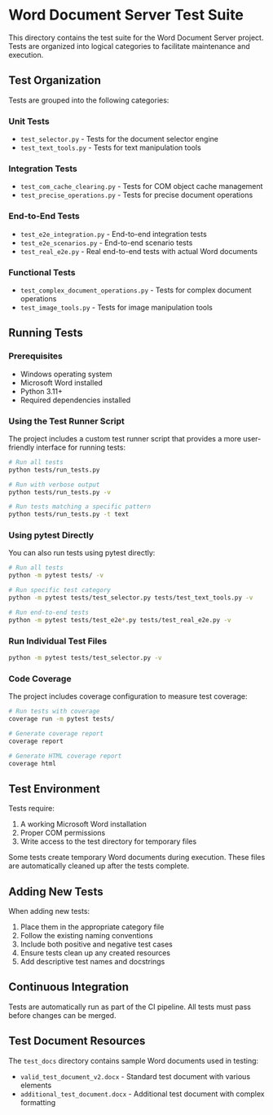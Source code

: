 # Word Document Server Test Suite

This directory contains the test suite for the Word Document Server project. Tests are organized into logical categories to facilitate maintenance and execution.

## Test Organization

Tests are grouped into the following categories:

### Unit Tests
- `test_selector.py` - Tests for the document selector engine
- `test_text_tools.py` - Tests for text manipulation tools

### Integration Tests
- `test_com_cache_clearing.py` - Tests for COM object cache management
- `test_precise_operations.py` - Tests for precise document operations

### End-to-End Tests
- `test_e2e_integration.py` - End-to-end integration tests
- `test_e2e_scenarios.py` - End-to-end scenario tests
- `test_real_e2e.py` - Real end-to-end tests with actual Word documents

### Functional Tests
- `test_complex_document_operations.py` - Tests for complex document operations
- `test_image_tools.py` - Tests for image manipulation tools

## Running Tests

### Prerequisites
- Windows operating system
- Microsoft Word installed
- Python 3.11+
- Required dependencies installed

### Using the Test Runner Script
The project includes a custom test runner script that provides a more user-friendly interface for running tests:

```bash
# Run all tests
python tests/run_tests.py

# Run with verbose output
python tests/run_tests.py -v

# Run tests matching a specific pattern
python tests/run_tests.py -t text
```

### Using pytest Directly
You can also run tests using pytest directly:

```bash
# Run all tests
python -m pytest tests/ -v

# Run specific test category
python -m pytest tests/test_selector.py tests/test_text_tools.py -v

# Run end-to-end tests
python -m pytest tests/test_e2e*.py tests/test_real_e2e.py -v
```

### Run Individual Test Files
```bash
python -m pytest tests/test_selector.py -v
```

### Code Coverage
The project includes coverage configuration to measure test coverage:

```bash
# Run tests with coverage
coverage run -m pytest tests/

# Generate coverage report
coverage report

# Generate HTML coverage report
coverage html
```

## Test Environment

Tests require:
1. A working Microsoft Word installation
2. Proper COM permissions
3. Write access to the test directory for temporary files

Some tests create temporary Word documents during execution. These files are automatically cleaned up after the tests complete.

## Adding New Tests

When adding new tests:
1. Place them in the appropriate category file
2. Follow the existing naming conventions
3. Include both positive and negative test cases
4. Ensure tests clean up any created resources
5. Add descriptive test names and docstrings

## Continuous Integration

Tests are automatically run as part of the CI pipeline. All tests must pass before changes can be merged.

## Test Document Resources

The `test_docs` directory contains sample Word documents used in testing:
- `valid_test_document_v2.docx` - Standard test document with various elements
- `additional_test_document.docx` - Additional test document with complex formatting